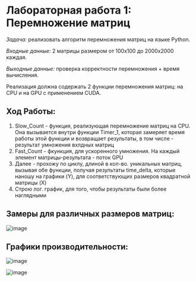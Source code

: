 # **Лабораторная работа 1: Перемножение матриц**
*Задача:* реализовать алгоритм перемножения матриц на языке Python.

*Входные данные:* 2 матрицы размером от 100х100 до 2000х2000 каждая.

*Выходные данные:* проверка корректности перемножения + время вычисления.

Реализация должна содержать 2 функции перемножения матриц: на CPU и на GPU с применением CUDA.

## **Ход Работы:**
1) Slow_Count - функция, реализующая перемножение матриц на CPU. Она вызывается внутри функции Timer_1, которая замеряет время работы этой функции и возвращает результаты, в том числе - результат умножения вхлдных матриц
2) Fast_Count - фкункция, для ускоренного умножения. На каждый элемент матрицы-результата - поток GPU
3) Далее - прохожу по циклу, длиной в кол-во. уникальных матриц, вызывая обе функции, получая результаты time_delta, которые наношу на графики (Y), для соответствующих размеров квадратной матрицы (X)
4) Строю лог. график, для того, чтобы результаты были более наглядными

## **Замеры для различных размеров матриц:**
![image](https://github.com/user-attachments/assets/42d92d57-6779-42a8-9cdd-72f3130239ec)

## **Графики производительности:**
![image](https://github.com/user-attachments/assets/2396db05-d1f8-49b5-9177-3b591d63acf7)


![image](https://github.com/user-attachments/assets/ab3d8e47-6b01-42a3-a635-3c521bf16303)

